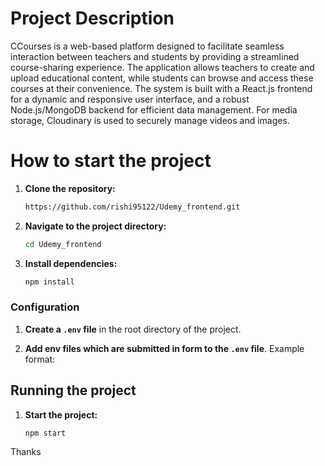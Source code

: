 # Project Description
  CCourses is a web-based platform designed to facilitate seamless interaction between teachers and students by providing a streamlined course-sharing experience. The application allows teachers to create and upload educational content, while students can browse and access these courses at their convenience. The system is built with a React.js frontend for a dynamic and responsive user interface, and a robust Node.js/MongoDB
  backend for efficient data management. For media storage, Cloudinary is used to securely manage videos and images.

# How to start the project

1. **Clone the repository:**

    ```bash
    https://github.com/rishi95122/Udemy_frontend.git
    ```
    
2. **Navigate to the project directory:**

    ```bash
    cd Udemy_frontend
    ```
    
3. **Install dependencies:**

    ```bash
    npm install
    ```

### Configuration

1. **Create a `.env` file** in the root directory of the project.

2. **Add env files which are submitted in form to the `.env` file**. Example format:

## Running the project

1. **Start the project:**

    ```bash
    npm start
    ```

Thanks
